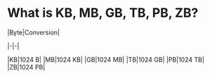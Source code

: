 # What is KB, MB, GB, TB, PB, ZB?

|Byte|Conversion|

|-|-|

|KB|1024 B|
|MB|1024 KB|
|GB|1024 MB|
|TB|1024 GB|
|PB|1024 TB|
|ZB|1024 PB|
